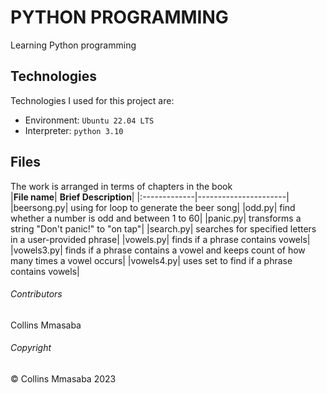 # PYTHON PROGRAMMING
Learning Python programming

## Technologies
Technologies I used for this project are:
- Environment: `Ubuntu 22.04 LTS`
- Interpreter: `python 3.10`

## Files
The work is arranged in terms of chapters in the book<br/>
|**File name**| **Brief Description**|
|:-------------|----------------------|
|beersong.py| using for loop to generate the beer song|
|odd.py| find whether a number is odd and between 1 to 60|
|panic.py| transforms a string "Don't panic!" to "on tap"|
|search.py| searches for specified letters in a user-provided phrase|
|vowels.py| finds if a phrase contains vowels|
|vowels3.py| finds if a phrase contains a vowel and keeps count of how many times a vowel occurs|
|vowels4.py| uses set to find if a phrase contains vowels|

###### Contributors ######
Collins Mmasaba 

###### Copyright ######
© Collins Mmasaba 2023
